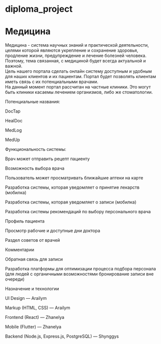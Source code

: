 # diploma_project

# Медицина 

  Медицина - система научных знаний и практической деятельности, целями которой являются укрепление и сохранение здоровья, продление жизни, предупреждение и лечение болезней человека. Поэтому, тема связанная, с медициной будет всегда актуальной и важной.  
  Цель нашего портала сделать онлайн систему доступным и удобным для наших клиентов и их пациентам. Портал будет позволять клиентам иметь связь с их потенциальными врачами.  
  На данный момент портал рассчитан на частные клиники. Это могут быть клиники касаемы лечением организмов, либо же стоматологии.       

 

Потенциальные названия: 

DocTap 

HealDoc 

MedLog 

MedUp 

 

Функциональность системы: 

Врач может отправить рецепт пациенту 

Возможность выбора врача 

Пользователь может просматривать ближайшие аптеки на карте 

Разработка системы, которая уведомляет о принятие лекарств (мобилка) 

Разработка системы, которая уведомляет о записи (мобилка) 

Разработка системы рекомендаций по выбору персонального врача 

Профиль пациента  

Просмотр рабочие и доступные дни доктора 

Раздел советов от врачей  

Комментарии  

Обратная связь для записи  

Разработка платформы для оптимизации процесса подбора персонала (для людей с органичными возможностями бронирование записи вне очереди) 



 
Назначение и технологии 

UI Design 	— Arailym 

Markup (HTML, CSS) — Arailym 

Frontend (React) — Zhanelya 

Mobile (Flutter) — Zhanelya 

Backend (Node.js, Express.js, PostgreSQL)	— Shynggys 
